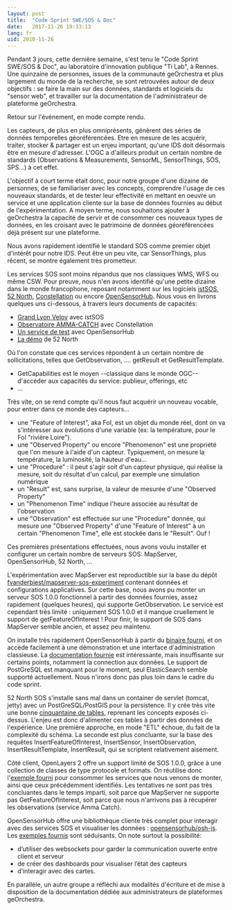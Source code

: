 ```yaml
---
layout: post
title:  "Code Sprint SWE/SOS & Doc"
date:   2017-11-26 19:33:13
lang: fr
uid: 2010-11-26
---
```


Pendant 3 jours, cette dernière semaine, s'est tenu le "Code Sprint SWE/SOS & Doc", au laboratoire d'innovation publique "Ti Lab", à Rennes.
Une quinzaine de personnes, issues de la communauté geOrchestra et plus largement du monde de la recherche, se sont retrouvées autour de deux objectifs : se faire la main sur des données, standards et logiciels du "sensor web", et travailler sur la documentation de l'administrateur de plateforme geOrchestra.

Retour sur l'événement, en mode compte rendu.

<!--more-->

Les capteurs, de plus en plus omniprésents, génèrent des séries de données temporelles géoréférencées. Etre en mesure de les acquérir, traiter, stocker & partager est un enjeu important, qu'une IDS doit désormais être en mesure d'adresser.
L'OGC a d'ailleurs produit un certain nombre de standards (Observations & Measurements, SensorML, SensorThings, SOS, SPS...) à cet effet.

L'objectif à court terme était donc, pour notre groupe d'une dizaine de personnes, de se familiariser avec les concepts, comprendre l'usage de ces nouveaux standards, et de tester leur effectivité en mettant en oeuvre un service et une application cliente sur la base de données fournies au début de l'expérimentation.
A moyen terme, nous souhaitons ajouter à geOrchestra la capacité de servir et de consommer ces nouveaux types de données, en les croisant avec le patrimoine de données géoréférencées déjà présent sur une plateforme.

Nous avons rapidement identifié le standard SOS comme premier objet d'intérêt pour notre IDS. Peut être un peu vite, car SensorThings, plus récent, se montre également très prometteur.

Les services SOS sont moins répandus que nos classiques WMS, WFS ou même CSW. Pour preuve, nous n'en avons identifié qu'une petite dizaine dans le monde francophone, reposant notamment sur les logiciels [istSOS](http://www.istsos.org/), [52 North](), [Constellation]() ou encore [OpenSensorHub]().
Nous vous en livrons quelques uns ci-dessous, à travers leurs documents de capacités:

 * [Grand Lyon Velov](https://download.data.grandlyon.com/sos/velov?service=SOS&request=GetCapabilities) avec istSOS
 * [Observatoire AMMA-CATCH](http://bd.amma-catch.org/amma-catchWS2/WS/sos/default?service=SOS&request=GetCapabilities) avec Constellation
 * [Un service de test](http://sensiasoft.net:8181/sensorhub/sos?service=SOS&acceptVersions=2.0.0&request=GetCapabilities) avec OpenSensorHub
 * [La démo](http://sensorweb.demo.52north.org/52n-sos-webapp/service?service=SOS&request=GetCapabilities) de 52 North

Où l'on constate que ces services répondent à un certain nombre de sollicitations, telles que GetObservation, .... getResult et GetResultTemplate.
 * GetCapabilities est le moyen --classique dans le monde OGC-- d'accéder aux capacités du service: publieur, offerings, etc
 * ...
 
Très vite, on se rend compte qu'il nous faut acquérir un nouveau vocable, pour entrer dans ce monde des capteurs... 
 * une "Feature of Interest", aka FoI, est un objet du monde réel, dont on va s'intéresser aux évolutions d'une variable (ex: la température, pour le FoI "rivière Loire").
 * une "Observed Property" ou encore "Phenomenon" est une propriété que l'on mesure à l'aide d'un capteur. Typiquement, on mesure la température, la luminosité, la hauteur d'eau...
 * une "Procedure" : il peut s'agir soit d'un capteur physique, qui réalise la mesure, soit du résultat d'un calcul, par exemple une simulation numérique
 * un "Result" est, sans surprise, la valeur de mesurée d'une "Observed Property"
 * un "Phenomenon Time" indique l'heure associée au résultat de l'observation
 * une "Observation" est effectuée sur une "Procedure" donnée, qui mesure une "Observed Property" d'une "Feature of Interest" à un certain "Phenomenon Time", elle est stockée dans le "Result". Ouf !

Ces premières présentations effectuées, nous avons voulu installer et configurer un certain nombre de serveurs SOS: MapServer, OpenSensorHub, 52 North, ... 

L'expérimentation avec MapServer est reproductible sur la base du dépôt [fvanderbiest/mapserver-sos-experiment](https://github.com/fvanderbiest/mapserver-sos-experiment) contenant données et configurations applicatives. Sur cette base, nous avons pu monter un serveur SOS 1.0.0 fonctionnel à partir des données fournies, assez rapidement (quelques heures), qui supporte GetObservation.
Le service est cependant très limité : uniquement SOS 1.0.0 et il manque cruellement le support de getFeatureOfInterest ! 
Pour finir, le support de SOS dans MapServer semble ancien, et assez peu maintenu.

On installe très rapidement OpenSensorHub à partir du [binaire fourni](https://github.com/opensensorhub/osh-core/releases), et on accède facilement à une démonstration et une interface d'administration classieuse.
La [documentation fournie](http://docs.opensensorhub.org/) est intéressante, mais insuffisante sur certains points, notamment la connection aux données. Le support de PostGreSQL est manquant pour le moment, seul ElasticSearch semble supporté actuellement. Nous n'irons donc pas plus loin dans le cadre du code sprint.

52 North SOS s'installe sans mal dans un container de servlet (tomcat, jetty) avec un PostGreSQL/PostGIS pour la persistence. Il y crée très vite une bonne [cinquantaine de tables](https://wiki.52north.org/SensorWeb/SosDataModeling), reprenant les concepts exposés ci-dessus. L'enjeu est donc d'alimenter ces tables à partir des données de l'expérience. Une première approche, en mode "ETL" échoue, du fait de la complexité du schéma. La seconde est plus concluante, sur la base des requêtes InsertFeatureOfInterest, InsertSensor, InsertObservation, InsertResultTemplate, InsertResult, qui se scriptent relativement aisément.

Côté client, OpenLayers 2 offre un support limité de SOS 1.0.0, grâce à une collection de classes de type protocole et formats. On réutilise donc l'[exemple fourni](http://dev.openlayers.org/releases/OpenLayers-2.13.1/examples/sos.html) pour consommer les services que nous venons de monter, ainsi que ceux précédemment identifiés. Les tentatives ne sont pas très concluantes dans le temps imparti, soit parce que MapServer ne supporte pas GetFeatureOfInterest, soit parce que nous n'arrivons pas à récupérer les observations (service Amma Catch).

OpenSensorHub offre une bibliothèque cliente très complet pour interagir avec des services SOS et visualiser les données : [opensensorhub/osh-js](https://github.com/opensensorhub/osh-js). Les [exemples fournis](http://opensensorhub.github.io/osh-js/Showcase/) sont séduisants. On note surtout la possibilité:

 * d’utiliser des websockets pour garder la communication ouverte entre client et serveur
 * de créer des dashboards pour visualiser l’état des capteurs
 * d’interagir avec des cartes.


En parallèle, un autre groupe a réfléchi aux modalités d'écriture et de mise à disposition de la documentation dédiée aux administrateurs de plateformes geOrchestra.

